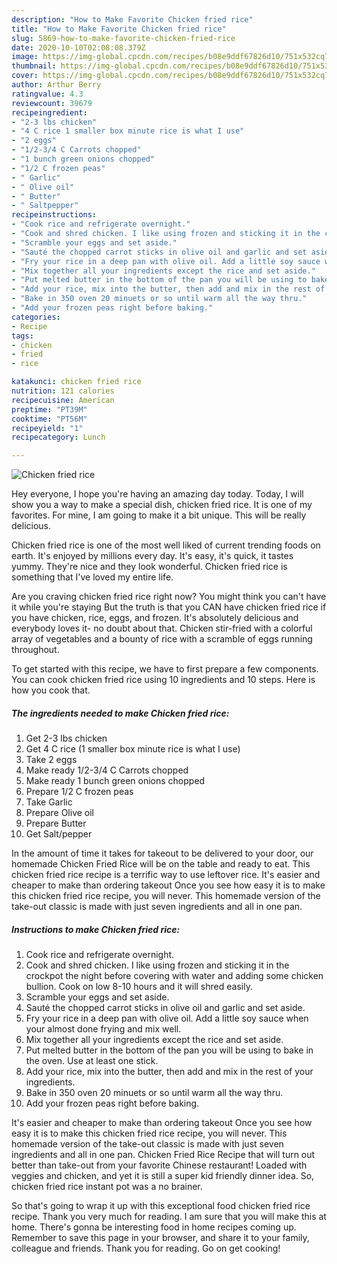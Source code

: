 ```yaml
---
description: "How to Make Favorite Chicken fried rice"
title: "How to Make Favorite Chicken fried rice"
slug: 5869-how-to-make-favorite-chicken-fried-rice
date: 2020-10-10T02:08:08.379Z
image: https://img-global.cpcdn.com/recipes/b08e9ddf67826d10/751x532cq70/chicken-fried-rice-recipe-main-photo.jpg
thumbnail: https://img-global.cpcdn.com/recipes/b08e9ddf67826d10/751x532cq70/chicken-fried-rice-recipe-main-photo.jpg
cover: https://img-global.cpcdn.com/recipes/b08e9ddf67826d10/751x532cq70/chicken-fried-rice-recipe-main-photo.jpg
author: Arthur Berry
ratingvalue: 4.3
reviewcount: 39679
recipeingredient:
- "2-3 lbs chicken"
- "4 C rice 1 smaller box minute rice is what I use"
- "2 eggs"
- "1/2-3/4 C Carrots chopped"
- "1 bunch green onions chopped"
- "1/2 C frozen peas"
- " Garlic"
- " Olive oil"
- " Butter"
- " Saltpepper"
recipeinstructions:
- "Cook rice and refrigerate overnight."
- "Cook and shred chicken. I like using frozen and sticking it in the crockpot the night before covering with water and adding some chicken bullion. Cook on low 8-10 hours and it will shred easily."
- "Scramble your eggs and set aside."
- "Sauté the chopped carrot sticks in olive oil and garlic and set aside."
- "Fry your rice in a deep pan with olive oil. Add a little soy sauce when your almost done frying and mix well."
- "Mix together all your ingredients except the rice and set aside."
- "Put melted butter in the bottom of the pan you will be using to bake in the oven. Use at least one stick."
- "Add your rice, mix into the butter, then add and mix in the rest of your ingredients."
- "Bake in 350 oven 20 minuets or so until warm all the way thru."
- "Add your frozen peas right before baking."
categories:
- Recipe
tags:
- chicken
- fried
- rice

katakunci: chicken fried rice 
nutrition: 121 calories
recipecuisine: American
preptime: "PT39M"
cooktime: "PT56M"
recipeyield: "1"
recipecategory: Lunch

---
```



![Chicken fried rice](https://img-global.cpcdn.com/recipes/b08e9ddf67826d10/751x532cq70/chicken-fried-rice-recipe-main-photo.jpg)

Hey everyone, I hope you're having an amazing day today. Today, I will show you a way to make a special dish, chicken fried rice. It is one of my favorites. For mine, I am going to make it a bit unique. This will be really delicious.

Chicken fried rice is one of the most well liked of current trending foods on earth. It's enjoyed by millions every day. It's easy, it's quick, it tastes yummy. They're nice and they look wonderful. Chicken fried rice is something that I've loved my entire life.

Are you craving chicken fried rice right now? You might think you can&#39;t have it while you&#39;re staying But the truth is that you CAN have chicken fried rice if you have chicken, rice, eggs, and frozen. It&#39;s absolutely delicious and everybody loves it- no doubt about that. Chicken stir-fried with a colorful array of vegetables and a bounty of rice with a scramble of eggs running throughout.


To get started with this recipe, we have to first prepare a few components. You can cook chicken fried rice using 10 ingredients and 10 steps. Here is how you cook that.

<!--inarticleads1-->

##### The ingredients needed to make Chicken fried rice:

1. Get 2-3 lbs chicken
1. Get 4 C rice (1 smaller box minute rice is what I use)
1. Take 2 eggs
1. Make ready 1/2-3/4 C Carrots chopped
1. Make ready 1 bunch green onions chopped
1. Prepare 1/2 C frozen peas
1. Take  Garlic
1. Prepare  Olive oil
1. Prepare  Butter
1. Get  Salt/pepper


In the amount of time it takes for takeout to be delivered to your door, our homemade Chicken Fried Rice will be on the table and ready to eat. This chicken fried rice recipe is a terrific way to use leftover rice. It&#39;s easier and cheaper to make than ordering takeout Once you see how easy it is to make this chicken fried rice recipe, you will never. This homemade version of the take-out classic is made with just seven ingredients and all in one pan. 

<!--inarticleads2-->

##### Instructions to make Chicken fried rice:

1. Cook rice and refrigerate overnight.
1. Cook and shred chicken. I like using frozen and sticking it in the crockpot the night before covering with water and adding some chicken bullion. Cook on low 8-10 hours and it will shred easily.
1. Scramble your eggs and set aside.
1. Sauté the chopped carrot sticks in olive oil and garlic and set aside.
1. Fry your rice in a deep pan with olive oil. Add a little soy sauce when your almost done frying and mix well.
1. Mix together all your ingredients except the rice and set aside.
1. Put melted butter in the bottom of the pan you will be using to bake in the oven. Use at least one stick.
1. Add your rice, mix into the butter, then add and mix in the rest of your ingredients.
1. Bake in 350 oven 20 minuets or so until warm all the way thru.
1. Add your frozen peas right before baking.


It&#39;s easier and cheaper to make than ordering takeout Once you see how easy it is to make this chicken fried rice recipe, you will never. This homemade version of the take-out classic is made with just seven ingredients and all in one pan. Chicken Fried Rice Recipe that will turn out better than take-out from your favorite Chinese restaurant! Loaded with veggies and chicken, and yet it is still a super kid friendly dinner idea. So, chicken fried rice instant pot was a no brainer. 

So that's going to wrap it up with this exceptional food chicken fried rice recipe. Thank you very much for reading. I am sure that you will make this at home. There's gonna be interesting food in home recipes coming up. Remember to save this page in your browser, and share it to your family, colleague and friends. Thank you for reading. Go on get cooking!

